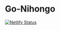 # Go-Nihongo

[![Netlify Status](https://api.netlify.com/api/v1/badges/ebc49806-d39f-433f-839c-8fbda78335ee/deploy-status)](https://app.netlify.com/sites/go-nihongo/deploys)
